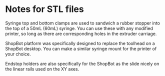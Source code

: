 # Notes for STL files

Syringe top and bottom clamps are used to sandwich a rubber stopper into the top of a 50mL (60mL) syringe. You can use these with any modified printer, so long as there are corresponding holes in the extruder carriage. 

ShopBot platform was specifically designed to replace the toolhead on a ShopBot desktop. You can make a similar syringe mount for the printer of your choice. 

Endstop holders are also specifically for the ShopBot as the slide nicely on the linear rails used on the XY axes.